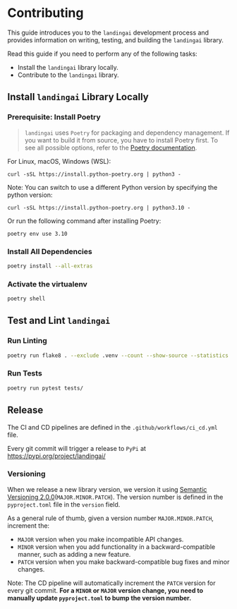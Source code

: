 # Contributing

This guide introduces you to the `landingai` development process and provides information on writing, testing, and building the `landingai` library.

Read this guide if you need to perform any of the following tasks:

- Install the `landingai` library locally.
- Contribute to the `landingai` library.

## Install `landingai` Library Locally

### Prerequisite: Install Poetry

> `landingai` uses `Poetry` for packaging and dependency management. If you want to build it from source, you have to install Poetry first. To see all possible options, refer to the [Poetry documentation](https://python-poetry.org/docs/#installation).

For Linux, macOS, Windows (WSL):

```
curl -sSL https://install.python-poetry.org | python3 -
```

Note: You can switch to use a different Python version by specifying the python version:

```
curl -sSL https://install.python-poetry.org | python3.10 -
```

Or run the following command after installing Poetry:

```
poetry env use 3.10
```

### Install All Dependencies

```bash
poetry install --all-extras
```

### Activate the virtualenv

```bash
poetry shell
```

## Test and Lint `landingai`

### Run Linting

```bash
poetry run flake8 . --exclude .venv --count --show-source --statistics
```

### Run Tests

```bash
poetry run pytest tests/
```

## Release

The CI and CD pipelines are defined in the `.github/workflows/ci_cd.yml` file.

Every git commit will trigger a release to `PyPi` at https://pypi.org/project/landingai/

### Versioning

When we release a new library version, we version it using [Semantic Versioning 2.0.0](https://semver.org/)(`MAJOR.MINOR.PATCH`). The version number is defined in the `pyproject.toml` file in the `version` field.

As a general rule of thumb, given a version number `MAJOR.MINOR.PATCH`, increment the:

- `MAJOR` version when you make incompatible API changes.
- `MINOR` version when you add functionality in a backward-compatible manner, such as adding a new feature.
- `PATCH` version when you make backward-compatible bug fixes and minor changes.

Note: The CD pipeline will automatically increment the `PATCH` version for every git commit.
**For a `MINOR` or `MAJOR` version change, you need to manually update `pyproject.toml` to bump the version number.**
